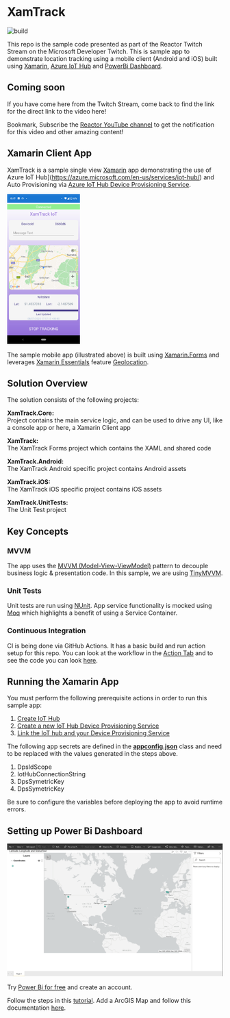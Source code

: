 # XamTrack

![build](https://github.com/xamcat/XamTrack/workflows/build/badge.svg)

This repo is the sample code presented as part of the Reactor Twitch Stream on the Microsoft Developer Twitch. This is sample app to demonstrate location tracking using a mobile client (Android and iOS) built using [Xamarin](https://dotnet.microsoft.com/apps/xamarin), [Azure IoT Hub](https://azure.microsoft.com/en-us/services/iot-hub/) and [PowerBi Dashboard](https://docs.microsoft.com/en-us/power-bi/create-reports/service-dashboards).

## Coming soon

If you have come here from the Twitch Stream, come back to find the link for the direct link to the video here! 

Bookmark, Subscribe the [Reactor YouTube channel](https://www.youtube.com/channel/UCkm6luGCS3hD25jcEhvRMIA) to get the notification for this video and other amazing content!​

## Xamarin Client App

XamTrack is a sample single view [Xamarin](https://docs.microsoft.com/en-us/xamarin) app demonstrating the use of Azure IoT Hub](https://azure.microsoft.com/en-us/services/iot-hub/) and Auto Provisioning via [Azure IoT Hub Device Provisioning Service](https://docs.microsoft.com/en-us/azure/iot-dps/). 

<img src="xamclient.jpg" alt="XamTrack App for Android" height="350" style="display:inline-block;" />

The sample mobile app (illustrated above) is built using [Xamarin.Forms](https://docs.microsoft.com/en-us/xamarin/xamarin-forms/) and leverages [Xamarin Essentials](https://docs.microsoft.com/en-us/xamarin/essentials/) feature [Geolocation](https://docs.microsoft.com/en-us/xamarin/essentials/geolocation?context=xamarin/xamarin-forms).

## Solution Overview
The solution consists of the following projects:  

**XamTrack.Core:**  
Project contains the main service logic, and can be used to drive any UI, like a console app or here, a Xamarin Client app

**XamTrack:**  
The XamTrack Forms project which contains the XAML and shared code  

**XamTrack.Android:**  
The XamTrack Android specific project contains Android assets

**XamTrack.iOS:**  
The XamTrack iOS specific project contains iOS assets  

**XamTrack.UnitTests:**  
The Unit Test project

## Key Concepts

### MVVM
The app uses the [MVVM (Model-View-ViewModel)](https://docs.microsoft.com/en-us/xamarin/xamarin-forms/enterprise-application-patterns/mvvm) pattern to decouple business logic & presentation code. In this sample, we are using [TinyMVVM](https://github.com/TinyStuff/TinyMvvm).

### Unit Tests
Unit tests are run using [NUnit](https://docs.microsoft.com/en-us/dotnet/core/testing/unit-testing-with-nunit). App service functionality is mocked using [Moq](https://github.com/moq/moq4) which highlights a benefit of using a Service Container.

### Continuous Integration
CI is being done via GitHub Actions. It has a basic build and run action setup for this repo. You can look at the workflow in the [Action Tab](https://github.com/xamcat/XamTrack/actions) and to see the code you can look [here](https://github.com/xamcat/XamTrack/blob/main/.github/workflows/build.yml).


## Running the Xamarin App 
You must perform the following prerequisite actions in order to run this sample app:  

1. [Create IoT Hub](https://docs.microsoft.com/en-us/azure/iot-dps/quick-setup-auto-provision#create-an-iot-hub)
2. [Create a new IoT Hub Device Provisioning Service](https://docs.microsoft.com/en-us/azure/iot-dps/quick-setup-auto-provision#create-a-new-iot-hub-device-provisioning-service)
3. [Link the IoT hub and your Device Provisioning Service](https://docs.microsoft.com/en-us/azure/iot-dps/quick-setup-auto-provision#link-the-iot-hub-and-your-device-provisioning-service)

The following app secrets are defined in the **[appconfig.json](https://github.com/xamcat/XamTrack/blob/main/XamTrack.Core/appconfig.json)** class and need to be replaced with the values generated in the steps above.

1. DpsIdScope
2. IotHubConnectionString
3. DpsSymetricKey
4. DpsSymetricKey

Be sure to configure the variables before deploying the app to avoid runtime errors. 


## Setting up Power Bi Dashboard

![powerbi dashboard](powerbi.png)

Try [Power Bi for free](https://powerbi.microsoft.com/en-us/) and create an account.

Follow the steps in this [tutorial](https://docs.microsoft.com/en-us/azure/iot-hub/iot-hub-live-data-visualization-in-power-bi#add-a-consumer-group-to-your-iot-hub). Add a ArcGIS Map and follow this documentation [here](https://doc.arcgis.com/en/maps-for-powerbi/get-started/about-maps-for-power-bi.htm).



